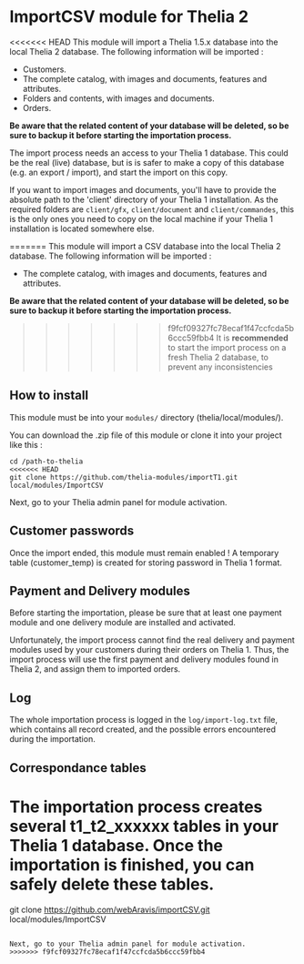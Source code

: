 # ImportCSV module for Thelia 2 #

<<<<<<< HEAD
This module will import a Thelia 1.5.x database into the local Thelia 2 database. The following information will be imported :

- Customers.
- The complete catalog, with images and documents, features and attributes.
- Folders and contents, with images and documents.
- Orders.

**Be aware that the related content of your database will be deleted, so be sure to backup it before starting the importation process.**

The import process needs an access to your Thelia 1 database. This could be the real (live) database, but is is safer to make a copy of this database (e.g. an export / import), and start the import on this copy.

If you want to import images and documents, you'll have to provide the absolute path to the 'client' directory of your Thelia 1 installation.
As the required folders are `client/gfx`, `client/document` and `client/commandes`, this is the only ones you need to copy on the local machine if your Thelia 1 installation is located 
somewhere else.

=======
This module will import a CSV database into the local Thelia 2 database. The following information will be imported :

- The complete catalog, with images and documents, features and attributes.

**Be aware that the related content of your database will be deleted, so be sure to backup it before starting the importation process.**

>>>>>>> f9fcf09327fc78ecaf1f47ccfcda5b6ccc59fbb4
It is **recommended** to start the import process on a fresh Thelia 2 database, to prevent any inconsistencies

## How to install

This module must be into your ```modules/``` directory (thelia/local/modules/).

You can download the .zip file of this module or clone it into your project like this :

```
cd /path-to-thelia
<<<<<<< HEAD
git clone https://github.com/thelia-modules/importT1.git local/modules/ImportCSV
```

Next, go to your Thelia admin panel for module activation.

## Customer passwords ##

Once the import ended, this module must remain enabled ! A temporary table (customer_temp) is created for storing password in Thelia 1 format.

## Payment and Delivery modules ##

Before starting the importation, please be sure that at least one payment module and one delivery module are installed and activated.

Unfortunately, the import process cannot find the real delivery and payment modules used by your customers during their orders on Thelia 1. Thus, the import process
will use the first payment and delivery modules found in Thelia 2, and assign them to imported orders.

## Log ##

The whole importation process is logged in the `log/import-log.txt` file, which contains all record created, and the possible errors encountered during the importation.

## Correspondance tables ##

The importation process creates several t1_t2_xxxxxx tables in your Thelia 1 database. Once the importation is finished, you can safely delete these tables.
=======
git clone https://github.com/webAravis/importCSV.git local/modules/ImportCSV
```

Next, go to your Thelia admin panel for module activation.
>>>>>>> f9fcf09327fc78ecaf1f47ccfcda5b6ccc59fbb4
